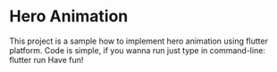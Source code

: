 # Hero Animation 
This project is a sample how to implement hero animation using flutter platform.
Code is simple, if you wanna run just type in command-line:   
    flutter run 
Have fun!

